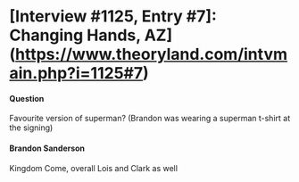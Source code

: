 # [Interview #1125, Entry #7]: Changing Hands, AZ](https://www.theoryland.com/intvmain.php?i=1125#7)

#### Question

Favourite version of superman? (Brandon was wearing a superman t-shirt at the signing)

#### Brandon Sanderson

Kingdom Come, overall
Lois and Clark as well

